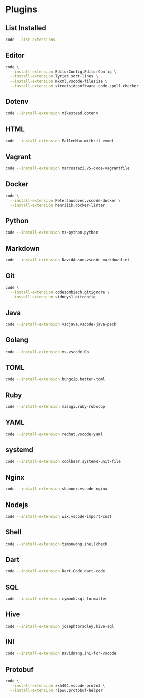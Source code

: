 # Plugins

## List Installed

```sh
code --list-extensions
```

## Editor

```sh
code \
  --install-extension EditorConfig.EditorConfig \
  --install-extension Tyriar.sort-lines \
  --install-extension mkxml.vscode-filesize \
  --install-extension streetsidesoftware.code-spell-checker
```

## Dotenv

```sh
code --install-extension mikestead.dotenv
```

## HTML

```sh
code --install-extension FallenMax.mithril-emmet
```

## Vagrant

```sh
code --install-extension marcostazi.VS-code-vagrantfile
```

## Docker

```sh
code \
  --install-extension PeterJausovec.vscode-docker \
  --install-extension henriiik.docker-linter
```

## Python

```sh
code --install-extension ms-python.python
```

## Markdown

```sh
code --install-extension DavidAnson.vscode-markdownlint
```

## Git

```sh
code \
  --install-extension codezombiech.gitignore \
  --install-extension sidneys1.gitconfig
```

## Java

```sh
code --install-extension vscjava.vscode-java-pack
```

## Golang

```sh
code --install-extension ms-vscode.Go
```

## TOML

```sh
code --install-extension bungcip.better-toml
```

## Ruby

```sh
code --install-extension misogi.ruby-rubocop
```

## YAML

```sh
code --install-extension redhat.vscode-yaml
```

## systemd

```sh
code --install-extension coolbear.systemd-unit-file
```

## Nginx

```sh
code --install-extension shanoor.vscode-nginx
```

## Nodejs

```sh
code --install-extension wix.vscode-import-cost
```

## Shell

```sh
code --install-extension timonwong.shellcheck
```

## Dart

```sh
code --install-extension Dart-Code.dart-code
```

## SQL

```sh
code --install-extension cymonk.sql-formatter
```

## Hive

```sh
code --install-extension josephtbradley.hive-sql
```

## INI

```sh
code --install-extension DavidWang.ini-for-vscode
```

## Protobuf

```sh
code \
  --install-extension zxh404.vscode-proto3 \
  --install-extension ripwu.protobuf-helper
```
